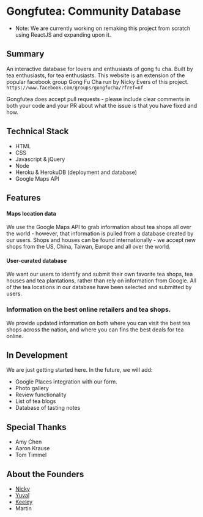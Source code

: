 
# Gongfutea: Community Database

* Note: We are currently working on remaking this project from scratch using ReactJS and expanding upon it.

## Summary
An interactive database for lovers and enthusiasts of gong fu cha. Built by tea enthusiasts, for tea enthusiasts. This website is an extension of the popular facebook group Gong Fu Cha run by Nicky Evers of this project. ```https://www.facebook.com/groups/gongfucha/?fref=nf``` 

Gongfutea does accept pull requests - please include clear comments in both your code and your PR about what the issue is that you have fixed and how.

## Technical Stack
* HTML
* CSS
* Javascript & jQuery
* Node
* Heroku & HerokuDB (deployment and database)
* Google Maps API

## Features

#### Maps location data
We use the Google Maps API to grab information about tea shops all over the world - however, that information is pulled from a database created by our users. Shops and houses can be found internationally - we accept new shops from the US, China, Taiwan, Europe and all over the world.

#### User-curated database
We want our users to identify and submit their own favorite tea shops, tea houses and tea plantations, rather than rely on information from Google. All of the tea locations in our database have been selected and submitted by users.

### Information on the best online retailers and tea shops.
We provide updated information on both where you can visit the best tea shops across the nation, and where you can fins the best deals for tea online.


## In Development
We are just getting started here. In the future, we will add:
* Google Places integration with our form.
* Photo gallery
* Review functionality
* List of tea blogs
* Database of tasting notes

## Special Thanks
* Amy Chen
* Aaron Krause
* Tom Timmel

## About the Founders 
* [Nicky](https://github.com/NeversSync)
* [Yuval](https://github.com/themarquisdesheric)
* [Keeley](https://github.com/VerteDinde)
* Martin 
